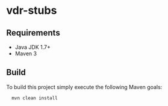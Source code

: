 vdr-stubs
========

## Requirements

 * Java JDK 1.7+
 * Maven 3

## Build

To build this project simply execute the following Maven goals:

```bash
  mvn clean install
```
